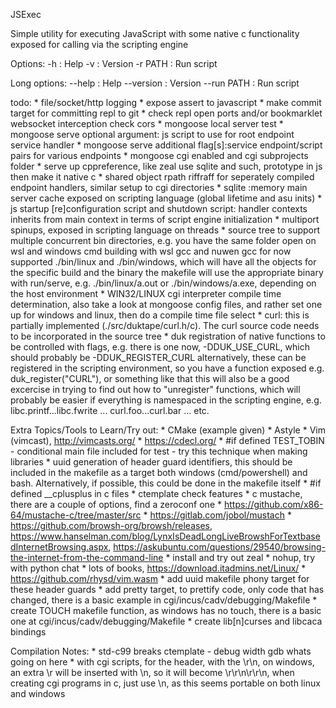 JSExec

Simple utility for executing JavaScript with some native c functionality exposed for calling via
the scripting engine

Options:
 -h      : Help
 -v      : Version
 -r PATH : Run script

Long options:
 --help     : Help
 --version  : Version
 --run PATH : Run script

todo:
	* file/socket/http logging
	* expose assert to javascript
	* make commit target for committing repl to git
	* check repl open ports and/or bookmarklet websocket interception check cors
	* mongoose local server test
	* mongoose serve optional argument: js script to use for root endpoint service handler
	* mongoose serve additional flag[s]:service endpoint/script pairs for various endpoints
	* mongoose cgi enabled and cgi subprojects folder
	* serve up cppreference, like zeal
	  use sqlite and such, prototype in js then make it native c
	* shared object rpath riffraff for seperately compiled endpoint handlers, similar setup to cgi directories
	* sqlite :memory main server cache exposed on scripting language (global lifetime and asu inits)
	* js startup [re]configuration script and shutdown script: handler contexts inherits from main context
          in terms of script engine initialization
	* multiport spinups, exposed in scripting language on threads
	* source tree to support multiple concurrent bin directories, e.g. you have the same folder open on wsl and windows cmd building with wsl gcc and nuwen gcc
          for now supported ./bin/linux and ./bin/windows, which will have all the objects for the specific build and the binary
          the makefile will use the appropriate binary with run/serve, e.g. ./bin/linux/a.out or ./bin/windows/a.exe, depending on the
          host environment
        * WIN32/LINUX cgi interpreter compile time determination, also take a look
          at mongoose config files, and rather set one up for windows and linux, then
          do a compile time file select
	* curl: this is partially implemented (./src/duktape/curl.h/c). The curl source code needs to be incorporated in the source tree
	* duk registration of native functions to be controlled with flags, e.g. there is one now, -DDUK_USE_CURL, which should probably be -DDUK_REGISTER_CURL
	  alternatively, these can be registered in the scripting environment, so you have a function exposed e.g. duk_register("CURL"), or something like that
	  this will also be a good excercise in trying to find out how to "unregister" functions, which will probably be easier if everything
	  is namespaced in the scripting engine, e.g. libc.printf...libc.fwrite   ...   curl.foo...curl.bar  ...  etc.

Extra Topics/Tools to Learn/Try out:
	* CMake (example given)
	* Astyle
	* Vim (vimcast), http://vimcasts.org/
	* https://cdecl.org/
	* #if defined TEST_TOBIN - conditional main file included for test - try this technique when making libraries
	* uuid generation of header guard identifiers, this should be included in the makefile as a target
	  both windows (cmd/powershell) and bash. Alternatively, if possible, this could be done in the
	  makefile itself
	* #if defined __cplusplus in c files
	* ctemplate check features
	* c mustache, there are a couple of options, find a zeroconf one
		* https://github.com/x86-64/mustache-c/tree/master/src
		* https://gitlab.com/jobol/mustach
	* https://github.com/browsh-org/browsh/releases, https://www.hanselman.com/blog/LynxIsDeadLongLiveBrowshForTextbasedInternetBrowsing.aspx, https://askubuntu.com/questions/29540/browsing-the-internet-from-the-command-line
	* install and try out zeal
	* nohup, try with python chat
	* lots of books, https://download.itadmins.net/Linux/
	* https://github.com/rhysd/vim.wasm
	* add uuid makefile phony target for these header guards
	* add pretty target, to prettify code, only code that has changed, there is a basic example in cgi/incus/cadv/debugging/Makefile
	* create TOUCH makefile function, as windows has no touch, there is a basic one at cgi/incus/cadv/debugging/Makefile
	* create lib[n]curses and libcaca bindings

Compilation Notes:
	* std-c99 breaks ctemplate - debug width gdb whats going on here
	* with cgi scripts, for the header, with the \r\n, on windows, an extra
	  \r will be inserted with \n, so it will become \r\r\n\r\r\n,
	  when creating cgi programs in c, just use \n, as this seems portable
	  on both linux and windows
